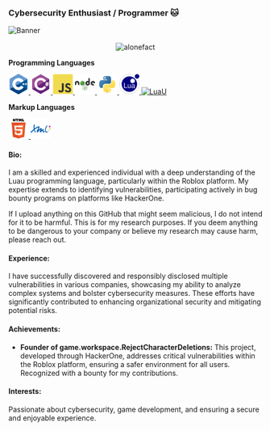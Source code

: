 ### Cybersecurity Enthusiast / Programmer 🐱

![Banner](https://github.com/alonefact/Bio/blob/main/Banner%20h1.png)

<p align="center">
  <img align="center" src="https://github-readme-streak-stats.herokuapp.com/?user=alonefact&theme=dark" alt="alonefact" />
</p>

**Programming Languages**
<p align="left"> <a href="https://www.w3schools.com/cpp/" target="_blank" rel="noreferrer"> <img src="https://raw.githubusercontent.com/devicons/devicon/master/icons/cplusplus/cplusplus-original.svg" alt="cplusplus" width="40" height="40"/> </a> <a href="https://www.w3schools.com/cs/" target="_blank" rel="noreferrer"> <img src="https://raw.githubusercontent.com/devicons/devicon/master/icons/csharp/csharp-original.svg" alt="csharp" width="40" height="40"/> </a> <a href="https://developer.mozilla.org/en-US/docs/Web/JavaScript" target="_blank" rel="noreferrer"> <img src="https://raw.githubusercontent.com/devicons/devicon/master/icons/javascript/javascript-original.svg" alt="javascript" width="40" height="40"/> </a> <a href="https://nodejs.org" target="_blank" rel="noreferrer"> <img src="https://raw.githubusercontent.com/devicons/devicon/master/icons/nodejs/nodejs-original-wordmark.svg" alt="nodejs" width="40" height="40"/> </a> <a href="https://www.python.org" target="_blank" rel="noreferrer"> <img src="https://raw.githubusercontent.com/devicons/devicon/master/icons/python/python-original.svg" alt="python" width="40" height="40"/> </a> <a href="https://www.lua.org/" target="_blank" rel="noreferrer"> <img src="https://raw.githubusercontent.com/devicons/devicon/6910f0503efdd315c8f9b858234310c06e04d9c0/icons/lua/lua-original.svg" alt="Lua" width="40" height="40"/> </a> </a> <a href="https://github.com/luau-lang/luau" target="_blank" rel="noreferrer"> <img src="https://devforum-uploads.s3.dualstack.us-east-2.amazonaws.com/uploads/original/4X/c/5/a/c5acf1685bdf34d1d721c0c5ec8fc3c4e8c80b03.png" alt="LuaU" width="40" height="40"/> </a> </p>

**Markup Languages**
<p><a href="https://www.w3.org/html/" target="_blank" rel="noreferrer"> <img src="https://raw.githubusercontent.com/devicons/devicon/master/icons/html5/html5-original-wordmark.svg" alt="html5" width="40" height="40"/> </a> </a> <a href="https://www.w3schools.com/xml/" target="_blank" rel="noreferrer"> <img src="https://raw.githubusercontent.com/devicons/devicon/6910f0503efdd315c8f9b858234310c06e04d9c0/icons/xml/xml-original.svg" alt="XML" width="40" height="40"/> </a></p>

#### Bio:
I am a skilled and experienced individual with a deep understanding of the Luau programming language, particularly within the Roblox platform. My expertise extends to identifying vulnerabilities, participating actively in bug bounty programs on platforms like HackerOne.

If I upload anything on this GitHub that might seem malicious, I do not intend for it to be harmful. This is for my research purposes. If you deem anything to be dangerous to your company or believe my research may cause harm, please reach out.

#### Experience:
I have successfully discovered and responsibly disclosed multiple vulnerabilities in various companies, showcasing my ability to analyze complex systems and bolster cybersecurity measures. These efforts have significantly contributed to enhancing organizational security and mitigating potential risks.

#### Achievements:
- **Founder of game.workspace.RejectCharacterDeletions:** This project, developed through HackerOne, addresses critical vulnerabilities within the Roblox platform, ensuring a safer environment for all users. Recognized with a bounty for my contributions.

#### Interests:
Passionate about cybersecurity, game development, and ensuring a secure and enjoyable experience.

